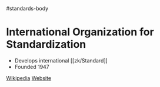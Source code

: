 #standards-body 
# International Organization for Standardization

- Develops international [[zk/Standard]]
- Founded 1947

[WIkipedia](https://en.wikipedia.org/wiki/International_Organization_for_Standardization)
[Website](https://www.iso.org/home.html)